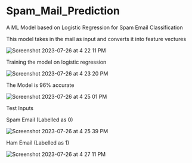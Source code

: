 # Spam_Mail_Prediction
A ML Model based on Logistic Regression for Spam Email Classification

This model takes in the mail as input and converts it into feature vectures


![Screenshot 2023-07-26 at 4 22 11 PM](https://github.com/bhattacharya-arka/Spam_Mail_Prediction/assets/74709555/267bb8ba-3b62-4102-b4b3-5ac9df22bac6)


Training the model on logistic regression


![Screenshot 2023-07-26 at 4 23 20 PM](https://github.com/bhattacharya-arka/Spam_Mail_Prediction/assets/74709555/d694e2cf-88fc-4623-b15e-36c95e1e2031)

The Model is 96% accurate


![Screenshot 2023-07-26 at 4 25 01 PM](https://github.com/bhattacharya-arka/Spam_Mail_Prediction/assets/74709555/c44b378f-dc0b-4aea-8f7f-6cf4d94645bd)


Test Inputs


Spam Email (Labelled as 0)


![Screenshot 2023-07-26 at 4 25 39 PM](https://github.com/bhattacharya-arka/Spam_Mail_Prediction/assets/74709555/dbdf6bbb-407c-4fba-ad0b-86d6a61cb4f9)


Ham Email (Labelled as 1)


![Screenshot 2023-07-26 at 4 27 11 PM](https://github.com/bhattacharya-arka/Spam_Mail_Prediction/assets/74709555/a3a913b3-92d8-418a-80da-00bda5e88cdc)






